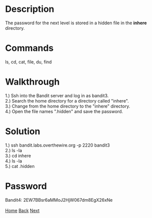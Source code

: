 # Description
The password for the next level is stored in a hidden file in the **inhere** directory.
# Commands
ls, cd, cat, file, du, find
# Walkthrough
1.) Ssh into the Bandit server and log in as bandit3. <br />
2.) Search the home directory for a directory called "inhere". <br />
3.) Change from the home directory to the "inhere" directory. <br />
4.) Open the file names ".hidden" and save the password.
# Solution
1.) ssh bandit.labs.overthewire.org -p 2220 bandit3 <br />
2.) ls -la <br />
3.) cd inhere <br />
4.) ls -la <br />
5.) cat .hidden
# Password
Bandit4: 2EW7BBsr6aMMoJ2HjW067dm8EgX26xNe <br /> <br />
[Home](https://github.com/Spagoooti/OverTheWire-Bandit/blob/main/README.md) [Back](https://github.com/Spagoooti/OverTheWire-Bandit/blob/main/Bandit%202%20-%3E%203.md) [Next](https://github.com/Spagoooti/OverTheWire-Bandit/blob/main/Bandit%204%20-%3E%205.md)
